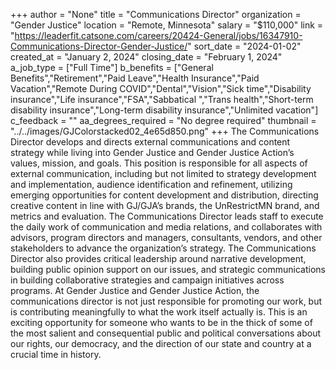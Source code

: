 +++
author = "None"
title = "Communications Director"
organization = "Gender Justice"
location = "Remote, Minnesota"
salary = "$110,000"
link = "https://leaderfit.catsone.com/careers/20424-General/jobs/16347910-Communications-Director-Gender-Justice/"
sort_date = "2024-01-02"
created_at = "January 2, 2024"
closing_date = "February 1, 2024"
a_job_type = ["Full Time"]
b_benefits = ["General Benefits","Retirement","Paid Leave","Health Insurance","Paid Vacation","Remote During COVID","Dental","Vision","Sick time","Disability insurance","Life insurance","FSA","Sabbatical ","Trans health","Short-term disability insurance","Long-term disability insurance","Unlimited vacation"]
c_feedback = ""
aa_degrees_required = "No degree required"
thumbnail = "../../images/GJColorstacked02_4e65d850.png"
+++
The Communications Director develops and directs external communications and content strategy while living into Gender Justice and Gender Justice Action’s values, mission, and goals. This position is responsible for all aspects of external communication, including but not limited to strategy development and implementation, audience identification and refinement, utilizing emerging opportunities for content development and distribution, directing creative content in line with GJ/GJA’s brands, the UnRestrictMN brand, and metrics and evaluation. The Communications Director leads staff to execute the daily work of communication and media relations, and collaborates with advisors, program directors and managers, consultants, vendors, and other stakeholders to advance the organization’s strategy. The Communications Director also provides critical leadership around narrative development, building public opinion support on our issues, and strategic communications in building collaborative strategies and campaign initiatives across programs. At Gender Justice and Gender Justice Action, the communications director is not just responsible for promoting our work, but is contributing meaningfully to what the work itself actually is. This is an exciting opportunity for someone who wants to be in the thick of some of the most salient and consequential public and political conversations about our rights, our democracy, and the direction of our state and country at a crucial time in history.